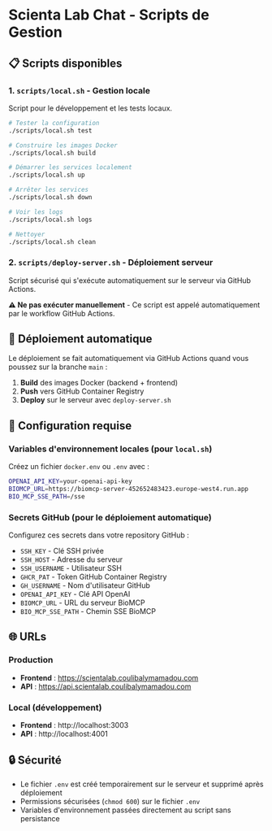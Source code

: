 # Scienta Lab Chat - Scripts de Gestion

## 📋 **Scripts disponibles**

### **1. `scripts/local.sh`** - Gestion locale

Script pour le développement et les tests locaux.

```bash
# Tester la configuration
./scripts/local.sh test

# Construire les images Docker
./scripts/local.sh build

# Démarrer les services localement
./scripts/local.sh up

# Arrêter les services
./scripts/local.sh down

# Voir les logs
./scripts/local.sh logs

# Nettoyer
./scripts/local.sh clean
```

### **2. `scripts/deploy-server.sh`** - Déploiement serveur

Script sécurisé qui s'exécute automatiquement sur le serveur via GitHub Actions.

**⚠️ Ne pas exécuter manuellement** - Ce script est appelé automatiquement par le workflow GitHub Actions.

## 🚀 **Déploiement automatique**

Le déploiement se fait automatiquement via GitHub Actions quand vous poussez sur la branche `main` :

1. **Build** des images Docker (backend + frontend)
2. **Push** vers GitHub Container Registry
3. **Deploy** sur le serveur avec `deploy-server.sh`

## 🔧 **Configuration requise**

### **Variables d'environnement locales** (pour `local.sh`)

Créez un fichier `docker.env` ou `.env` avec :

```bash
OPENAI_API_KEY=your-openai-api-key
BIOMCP_URL=https://biomcp-server-452652483423.europe-west4.run.app
BIO_MCP_SSE_PATH=/sse
```

### **Secrets GitHub** (pour le déploiement automatique)

Configurez ces secrets dans votre repository GitHub :

- `SSH_KEY` - Clé SSH privée
- `SSH_HOST` - Adresse du serveur
- `SSH_USERNAME` - Utilisateur SSH
- `GHCR_PAT` - Token GitHub Container Registry
- `GH_USERNAME` - Nom d'utilisateur GitHub
- `OPENAI_API_KEY` - Clé API OpenAI
- `BIOMCP_URL` - URL du serveur BioMCP
- `BIO_MCP_SSE_PATH` - Chemin SSE BioMCP

## 🌐 **URLs**

### **Production**

- **Frontend** : https://scientalab.coulibalymamadou.com
- **API** : https://api.scientalab.coulibalymamadou.com

### **Local (développement)**

- **Frontend** : http://localhost:3003
- **API** : http://localhost:4001

## 🔒 **Sécurité**

- Le fichier `.env` est créé temporairement sur le serveur et supprimé après déploiement
- Permissions sécurisées (`chmod 600`) sur le fichier `.env`
- Variables d'environnement passées directement au script sans persistance
